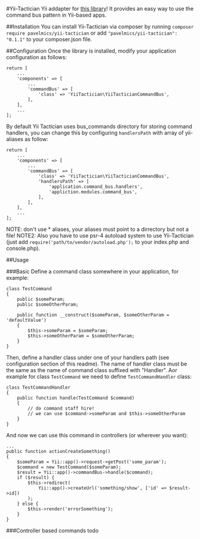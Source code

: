 
#Yii-Tactician
Yii addapter for [this library](https://github.com/thephpleague/tactician)! It provides an easy way to use the command bus pattern in Yii-based apps.

##Installation
You can install Yii-Tactician via composer by running
`composer require pavelmics/yii-tactician`
or add 
`"pavelmics/yii-tactician": "0.1.1"`
to your composer.json file.

##Configuration
Once the library is installed, modify your application configuration as follows:
```
return [
	...
	'components' => [
    	...
		'commandBus' => [
    		'class' => 'YiiTactician\YiiTacticianCommandBus',
        ],
    ],
    ...
];
```
By default Yii Tactician uses bus_commands directory for storing command handlers, you can change this by configuring `handlersPath` with array of yii-aliases as follow:
```
return [
	...
	'components' => [
    	...
		'commandBus' => [
    		'class' => 'YiiTactician\YiiTacticianCommandBus',
            'handlersPath' => [
            	'application.command_bus.handlers',
                'appliction.modules.command_bus',
            ],
        ],
    ],
    ...
];
```
NOTE: don't use \* aliases, your aliases must point to a dirrectory but not a file!
NOTE2: Also you have to use psr-4 autoload system to use Yii-Tactician (just add `require('path/to/vendor/autoload.php');` to your index.php and console.php).


##Usage

###Basic
Define a command class somewhere in your application, for example:
```
class TestCommand 
{
	public $someParam;
    public $someOtherParam;
    
    public function __construct($someParam, $someOtherParam = 'defaultValue') 
    {
    	$this->someParam = $someParam;
        $this->someOtherParam = $someOtherParam;
    }
}
```
Then, define a handler class under one of your handlers path (see configuration section of this readme). The name of handler class must be the same as the name of command class suffixed with "Handler". Аor example for class `TestCommand` we need to define `TestCommandHandler` class:

```
class TestCommandHandler
{
	public function handle(TestCommand $command)
    {
    	// do command staff hire!
        // we can use $command->someParam and $this->someOtherParam
    }
}
```
And now we can use this command in controllers (or wherever you want):
```
...
public function actionCreateSomething()
{
	$someParam = Yii::app()->request->getPost('some_param');
	$command = new TestCommand($someParam);
    $result = Yii::app()->commandBus->handle($command);
    if ($result) {
    	$this->redirect(
        	Yii::app()->createUrl('something/show', ['id' => $result->id])
        );
    } else {
    	$this->render('errorSomething');
    }
}
```

###Controller based commands
todo




